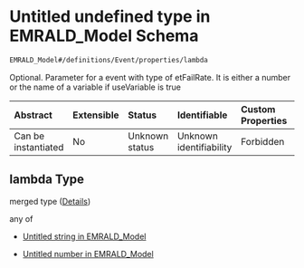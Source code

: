 # Untitled undefined type in EMRALD_Model Schema

```txt
EMRALD_Model#/definitions/Event/properties/lambda
```

Optional. Parameter for a event with type of etFailRate. It is either a number or the name of a variable if useVariable is true

| Abstract            | Extensible | Status         | Identifiable            | Custom Properties | Additional Properties | Access Restrictions | Defined In                                                                                                    |
| :------------------ | :--------- | :------------- | :---------------------- | :---------------- | :-------------------- | :------------------ | :------------------------------------------------------------------------------------------------------------ |
| Can be instantiated | No         | Unknown status | Unknown identifiability | Forbidden         | Allowed               | none                | [EMRALD_JsonSchemaV3_0.json*](../../../../../Emrald-UI/out/EMRALD_JsonSchemaV3_0.json "open original schema") |

## lambda Type

merged type ([Details](emrald_jsonschemav3\_0-definitions-event-properties-lambda.md))

any of

*   [Untitled string in EMRALD_Model](emrald_jsonschemav3_0-definitions-event-properties-lambda-anyof-0.md "check type definition")

*   [Untitled number in EMRALD_Model](emrald_jsonschemav3_0-definitions-event-properties-lambda-anyof-1.md "check type definition")
